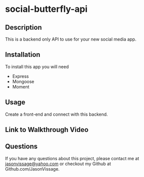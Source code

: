 # social-butterfly-api

## Description

This is a backend only API to use for your new social media app.

## Installation

To install this app you will need

- Express
- Mongoose
- Moment

## Usage

Create a front-end and connect with this backend.

## Link to Walkthrough Video

## Questions

If you have any questions about this project, please contact me at jasonvissage@yahoo.com or checkout my Github at Github.com/JasonVissage.
